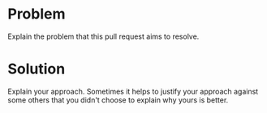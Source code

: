 <!--
Thank you so much for contributing to open source and the TS Monorepo project!
-->

# Problem

Explain the problem that this pull request aims to resolve.

# Solution

Explain your approach. Sometimes it helps to justify your approach against some others that you didn't choose to explain why yours is better.
